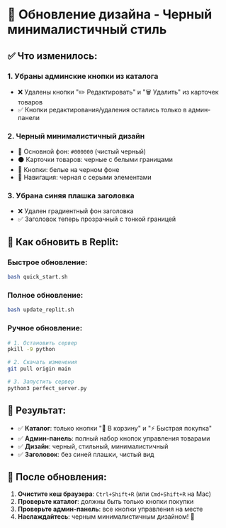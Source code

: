 # 🎨 Обновление дизайна - Черный минималистичный стиль

## ✅ Что изменилось:

### 1. **Убраны админские кнопки из каталога**
- ❌ Удалены кнопки "✏️ Редактировать" и "🗑️ Удалить" из карточек товаров
- ✅ Кнопки редактирования/удаления остались только в админ-панели

### 2. **Черный минималистичный дизайн**
- 🖤 Основной фон: `#000000` (чистый черный)
- ⚫ Карточки товаров: черные с белыми границами
- 🔲 Кнопки: белые на черном фоне
- 📱 Навигация: черная с серыми элементами

### 3. **Убрана синяя плашка заголовка**
- ❌ Удален градиентный фон заголовка
- ✅ Заголовок теперь прозрачный с тонкой границей

## 🚀 Как обновить в Replit:

### **Быстрое обновление:**
```bash
bash quick_start.sh
```

### **Полное обновление:**
```bash
bash update_replit.sh
```

### **Ручное обновление:**
```bash
# 1. Остановить сервер
pkill -9 python

# 2. Скачать изменения
git pull origin main

# 3. Запустить сервер
python3 perfect_server.py
```

## 🎯 Результат:

- ✅ **Каталог**: только кнопки "🛒 В корзину" и "⚡ Быстрая покупка"
- ✅ **Админ-панель**: полный набор кнопок управления товарами
- ✅ **Дизайн**: черный, стильный, минималистичный
- ✅ **Заголовок**: без синей плашки, чистый вид

## 🔄 После обновления:

1. **Очистите кеш браузера**: `Ctrl+Shift+R` (или `Cmd+Shift+R` на Mac)
2. **Проверьте каталог**: должны быть только кнопки покупки
3. **Проверьте админ-панель**: все кнопки управления на месте
4. **Наслаждайтесь**: черным минималистичным дизайном! 🖤

